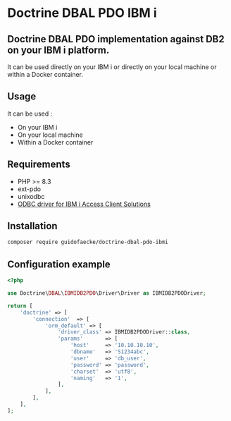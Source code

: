 # Doctrine DBAL PDO IBM i

## Doctrine DBAL PDO implementation against DB2 on your IBM i platform.
It can be used directly on your IBM i or directly on your local machine or within a Docker container.

## Usage
It can be used :
- On your IBM i 
- On your local machine 
- Within a Docker container

## Requirements
- PHP >= 8.3
- ext-pdo
- unixodbc
- [ODBC driver for IBM i Access Client Solutions](Ohttps://www.ibm.com/support/pages/odbc-driver-ibm-i-access-client-solutions)

## Installation
```bash
composer require guidofaecke/doctrine-dbal-pdo-ibmi
```

## Configuration example
```php
<?php

use Doctrine\DBAL\IBMIDB2PDO\Driver\Driver as IBMIDB2PDODriver;

return [
    'doctrine' => [
        'connection'  => [
            'orm_default' => [
                'driver_class' => IBMIDB2PDODriver::class,
                'params'       => [
                    'host'     => '10.10.10.10',
                    'dbname'   => 'S1234abc',
                    'user'     => 'db_user',
                    'password' => 'password',
                    'charset'  => 'utf8',
                    'naming'   => '1',
                ],
            ],
        ],
    ],
];
